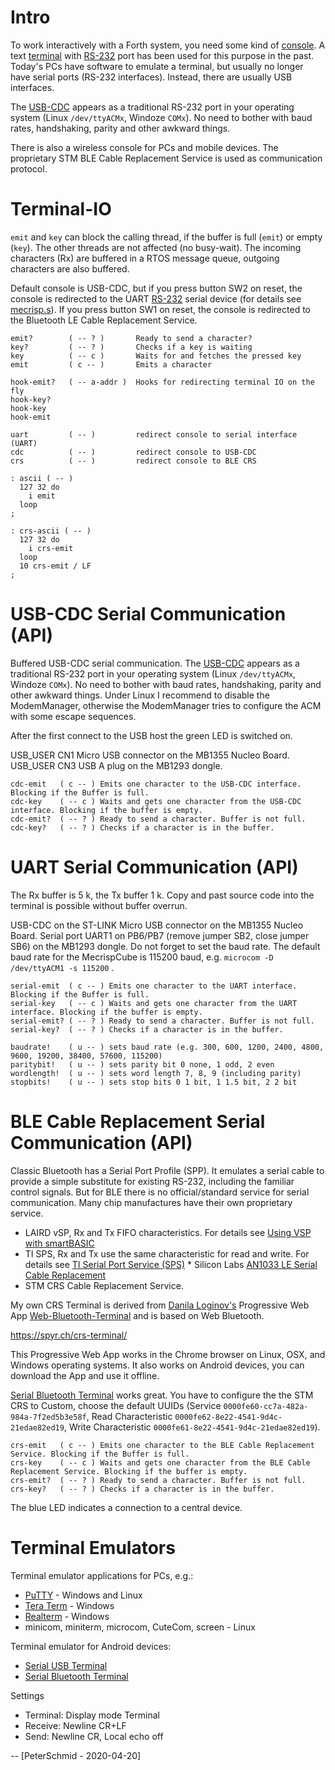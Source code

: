 Intro
=====

To work interactively with a Forth system, you need some kind of
[console](https://en.wikipedia.org/wiki/System_console). A text
[terminal](https://en.wikipedia.org/wiki/Computer_terminal#Text_terminals)
with [RS-232](https://en.wikipedia.org/wiki/RS-232) port has been used
for this purpose in the past. Today's PCs have software to emulate a
terminal, but usually no longer have serial ports (RS-232 interfaces).
Instead, there are usually USB interfaces.

The
[USB-CDC](https://en.wikipedia.org/wiki/USB_communications_device_class)
appears as a traditional RS-232 port in your operating system (Linux
`/dev/ttyACMx`, Windoze `COMx`). No need to bother with baud rates,
handshaking, parity and other awkward things.

There is also a wireless console for PCs and mobile devices. The
proprietary STM BLE Cable Replacement Service is used as communication
protocol. 


Terminal-IO
===========

`emit` and `key` can block the calling thread, if the buffer is full
(`emit`) or empty (`key`). The other threads are not affected (no
busy-wait). The incoming characters (Rx) are buffered in a RTOS message
queue, outgoing characters are also buffered.

Default console is USB-CDC, but if you press button SW2 on reset, the
console is redirected to the UART
[RS-232](https://en.wikipedia.org/wiki/RS-232) serial device (for
details see
[mecrisp.s](https://github.com/spyren/Mecrisp-Cube/blob/master/Forth/cube/mecrisp.s)).
If you press button SW1 on reset, the console is redirected to the
Bluetooth LE Cable Replacement Service.

    emit?        ( -- ? )       Ready to send a character?
    key?         ( -- ? )       Checks if a key is waiting
    key          ( -- c )       Waits for and fetches the pressed key
    emit         ( c -- )       Emits a character

    hook-emit?   ( -- a-addr )  Hooks for redirecting terminal IO on the fly
    hook-key?
    hook-key
    hook-emit

    uart         ( -- )         redirect console to serial interface (UART)
    cdc          ( -- )         redirect console to USB-CDC
    crs          ( -- )         redirect console to BLE CRS

    : ascii ( -- ) 
      127 32 do 
        i emit 
      loop 
    ;

    : crs-ascii ( -- ) 
      127 32 do 
        i crs-emit 
      loop 
      10 crs-emit / LF
    ;


USB-CDC Serial Communication (API)
==================================

Buffered USB-CDC serial communication. The
[USB-CDC](https://en.wikipedia.org/wiki/USB_communications_device_class)
appears as a traditional RS-232 port in your operating system (Linux
`/dev/ttyACMx`, Windoze `COMx`). No need to bother with baud rates,
handshaking, parity and other awkward things. Under Linux I recommend to
disable the ModemManager, otherwise the ModemManager tries to configure
the ACM with some escape sequences.

After the first connect to the USB host the green LED is switched on.

USB_USER CN1 Micro USB connector on the MB1355 Nucleo Board.
USB_USER CN3 USB A plug on the MB1293 dongle.

    cdc-emit   ( c -- ) Emits one character to the USB-CDC interface. Blocking if the Buffer is full.
    cdc-key    ( -- c ) Waits and gets one character from the USB-CDC interface. Blocking if the buffer is empty.
    cdc-emit?  ( -- ? ) Ready to send a character. Buffer is not full.
    cdc-key?   ( -- ? ) Checks if a character is in the buffer.


UART Serial Communication (API)
===============================

The Rx buffer is 5 k, the Tx buffer 1 k. Copy and past source code into
the terminal is possible without buffer overrun.

USB-CDC on the ST-LINK Micro USB connector on the MB1355 Nucleo Board.
Serial port UART1 on PB6/PB7 (remove jumper SB2, close jumper SB6) on
the MB1293 dongle. Do not forget to set the baud rate. The default baud
rate for the MecrispCube is 115200 baud, e.g.
`microcom -D /dev/ttyACM1 -s 115200` .

    serial-emit  ( c -- ) Emits one character to the UART interface. Blocking if the Buffer is full.
    serial-key   ( -- c ) Waits and gets one character from the UART interface. Blocking if the buffer is empty.
    serial-emit? ( -- ? ) Ready to send a character. Buffer is not full.
    serial-key?  ( -- ? ) Checks if a character is in the buffer.

    baudrate!    ( u -- ) sets baud rate (e.g. 300, 600, 1200, 2400, 4800, 9600, 19200, 38400, 57600, 115200)
    paritybit!   ( u -- ) sets parity bit 0 none, 1 odd, 2 even
    wordlength!  ( u -- ) sets word length 7, 8, 9 (including parity)
    stopbits!    ( u -- ) sets stop bits 0 1 bit, 1 1.5 bit, 2 2 bit


BLE Cable Replacement Serial Communication (API)
================================================

Classic Bluetooth has a Serial Port Profile (SPP). It emulates a serial
cable to provide a simple substitute for existing RS-232, including the
familiar control signals. But for BLE there is no official/standard
service for serial communication. Many chip manufactures have their own
proprietary service.

-   LAIRD vSP, Rx and Tx FIFO characteristics. For details see [Using VSP
with
smartBASIC](http://cdn.lairdtech.com/home/brandworld/files/Application%20Note%20-%20Using%20VSP%20with%20smartBASIC.pdf)
-   TI SPS, Rx and Tx use the same characteristic for read and write. For
details see [TI Serial Port Service
(SPS)](http://www.ti.com/lit/ug/tidua63/tidua63.pdf?ts=1590183153410) \*
Silicon Labs [AN1033 LE Serial Cable
Replacement](https://www.silabs.com/documents/public/application-notes/AN1033-LE-Serial-Cable-Replacement.pdf)
-   STM CRS Cable Replacement Service.

My own CRS Terminal is derived from [Danila
Loginov\'s](https://medium.com/@loginov_rocks/how-to-make-a-web-app-for-your-own-bluetooth-low-energy-device-arduino-2af8d16fdbe8)
Progressive Web App
[Web-Bluetooth-Terminal](https://github.com/loginov-rocks/Web-Bluetooth-Terminal)
and is based on Web Bluetooth.

<https://spyr.ch/crs-terminal/>

This Progressive Web App works in the Chrome browser on Linux, OSX, and
Windows operating systems. It also works on Android devices, you can
download the App and use it offline.

[Serial Bluetooth Terminal](https://play.google.com/store/apps/details?id=de.kai_morich.serial_bluetooth_terminal)
works great. You have to configure the the STM CRS to Custom, choose the
default UUIDs (Service `0000fe60-cc7a-482a-984a-7f2ed5b3e58f`, Read
Characteristic `0000fe62-8e22-4541-9d4c-21edae82ed19`, Write
Characteristic `0000fe61-8e22-4541-9d4c-21edae82ed19`).

    crs-emit   ( c -- ) Emits one character to the BLE Cable Replacement Service. Blocking if the Buffer is full.
    crs-key    ( -- c ) Waits and gets one character from the BLE Cable Replacement Service. Blocking if the buffer is empty.
    crs-emit?  ( -- ? ) Ready to send a character. Buffer is not full.
    crs-key?   ( -- ? ) Checks if a character is in the buffer.

The blue LED indicates a connection to a central device.


Terminal Emulators
==================

Terminal emulator applications for PCs, e.g.:

-   [PuTTY](http://www.putty.org/) - Windows and Linux
-   [Tera Term](http://en.sourceforge.jp/projects/ttssh2/) - Windows
-   [Realterm](http://realterm.sourceforge.net/) - Windows
-   minicom, miniterm, microcom, CuteCom, screen - Linux

Terminal emulator for Android devices:

-   [Serial USB
    Terminal](https://play.google.com/store/apps/details?id=de.kai_morich.serial_usb_terminal)
-   [Serial Bluetooth
    Terminal](https://play.google.com/store/apps/details?id=de.kai_morich.serial_bluetooth_terminal)

Settings

-   Terminal: Display mode Terminal
-   Receive: Newline CR+LF
-   Send: Newline CR, Local echo off



\-- [PeterSchmid - 2020-04-20]

